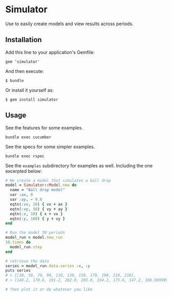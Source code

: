 # Simulator

Use to easily create models and view results across periods. 

## Installation

Add this line to your application's Gemfile:

    gem 'simulator'

And then execute:

    $ bundle

Or install it yourself as:

    $ gem install simulator

## Usage

See the features for some examples.

    bundle exec cucumber

See the specs for some simpler examples.

    bundle exec rspec

See the `examples` subdirectory for examples as well. Including the one
excerpted below:

```ruby
# We create a model that simulates a ball drop
model = Simulator::Model.new do
  name = "Ball drop model"
  var :ax, 0
  var :ay, - 9.8
  eqtn(:vx, 20) { vx + ax }
  eqtn(:vy, 50) { vy + ay }
  eqtn(:x, 10) { x + vx }
  eqtn(:y, 100) { y + vy }
end

# Run the model 30 periods
model_run = model.new_run
10.times do 
  model_run.step
end

# retrieve the data
series = model_run.data.series :x, :y
puts series
# > [[30, 50, 70, 90, 110, 130, 150, 170, 190, 210, 210],
# > [140.2, 170.6, 191.2, 202.0, 203.0, 194.2, 175.6, 147.2, 108.99999999999999, 60.999999999999986, 60.999999999999986]]

# Then plot it or do whatever you like
```

